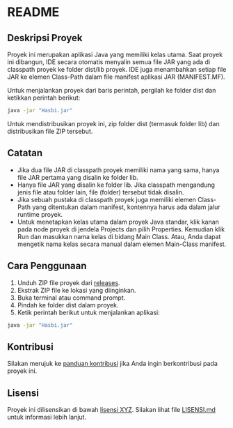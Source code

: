 # README

## Deskripsi Proyek

Proyek ini merupakan aplikasi Java yang memiliki kelas utama. Saat proyek ini dibangun, IDE secara otomatis menyalin semua file JAR yang ada di classpath proyek ke folder dist/lib proyek. IDE juga menambahkan setiap file JAR ke elemen Class-Path dalam file manifest aplikasi JAR (MANIFEST.MF).

Untuk menjalankan proyek dari baris perintah, pergilah ke folder dist dan ketikkan perintah berikut:

```bash
java -jar "Hasbi.jar"
```

Untuk mendistribusikan proyek ini, zip folder dist (termasuk folder lib) dan distribusikan file ZIP tersebut.

## Catatan

- Jika dua file JAR di classpath proyek memiliki nama yang sama, hanya file JAR pertama yang disalin ke folder lib.
- Hanya file JAR yang disalin ke folder lib. Jika classpath mengandung jenis file atau folder lain, file (folder) tersebut tidak disalin.
- Jika sebuah pustaka di classpath proyek juga memiliki elemen Class-Path yang ditentukan dalam manifest, kontennya harus ada dalam jalur runtime proyek.
- Untuk menetapkan kelas utama dalam proyek Java standar, klik kanan pada node proyek di jendela Projects dan pilih Properties. Kemudian klik Run dan masukkan nama kelas di bidang Main Class. Atau, Anda dapat mengetik nama kelas secara manual dalam elemen Main-Class manifest.

## Cara Penggunaan

1. Unduh ZIP file proyek dari [releases](link_ke_releases).
2. Ekstrak ZIP file ke lokasi yang diinginkan.
3. Buka terminal atau command prompt.
4. Pindah ke folder dist dalam proyek.
5. Ketik perintah berikut untuk menjalankan aplikasi:

```bash
java -jar "Hasbi.jar"
```

## Kontribusi

Silakan merujuk ke [panduan kontribusi](CONTRIBUTING.md) jika Anda ingin berkontribusi pada proyek ini.

## Lisensi

Proyek ini dilisensikan di bawah [lisensi XYZ](LINK_LISENSI). Silakan lihat file [LISENSI.md](LISENSI.md) untuk informasi lebih lanjut.

